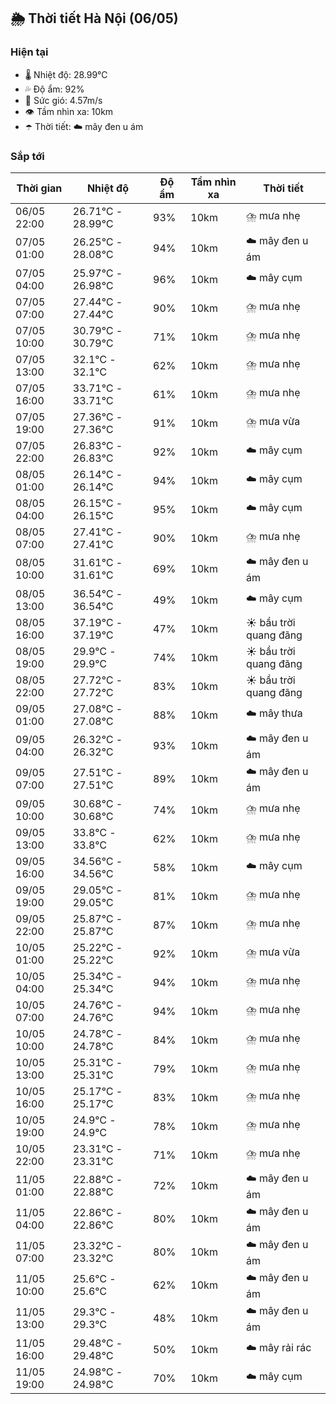 ## 🌦️ Thời tiết Hà Nội (06/05)

### Hiện tại

- 🌡️ Nhiệt độ: 28.99℃
- 💦 Độ ẩm: 92%
- 💨 Sức gió: 4.57m/s
- 👁️ Tầm nhìn xa: 10km
- ☂️ Thời tiết: ☁️ mây đen u ám

### Sắp tới

| Thời gian | Nhiệt độ | Độ ẩm | Tầm nhìn xa | Thời tiết |
| --- | --- | --- | --- | --- |
| 06/05 22:00 | 26.71℃ - 28.99℃ | 93% | 10km | ⛈️ mưa nhẹ |
| 07/05 01:00 | 26.25℃ - 28.08℃ | 94% | 10km | ☁️ mây đen u ám |
| 07/05 04:00 | 25.97℃ - 26.98℃ | 96% | 10km | ☁️ mây cụm |
| 07/05 07:00 | 27.44℃ - 27.44℃ | 90% | 10km | ⛈️ mưa nhẹ |
| 07/05 10:00 | 30.79℃ - 30.79℃ | 71% | 10km | ⛈️ mưa nhẹ |
| 07/05 13:00 | 32.1℃ - 32.1℃ | 62% | 10km | ⛈️ mưa nhẹ |
| 07/05 16:00 | 33.71℃ - 33.71℃ | 61% | 10km | ⛈️ mưa nhẹ |
| 07/05 19:00 | 27.36℃ - 27.36℃ | 91% | 10km | ⛈️ mưa vừa |
| 07/05 22:00 | 26.83℃ - 26.83℃ | 92% | 10km | ☁️ mây cụm |
| 08/05 01:00 | 26.14℃ - 26.14℃ | 94% | 10km | ☁️ mây cụm |
| 08/05 04:00 | 26.15℃ - 26.15℃ | 95% | 10km | ☁️ mây cụm |
| 08/05 07:00 | 27.41℃ - 27.41℃ | 90% | 10km | ⛈️ mưa nhẹ |
| 08/05 10:00 | 31.61℃ - 31.61℃ | 69% | 10km | ☁️ mây đen u ám |
| 08/05 13:00 | 36.54℃ - 36.54℃ | 49% | 10km | ☁️ mây cụm |
| 08/05 16:00 | 37.19℃ - 37.19℃ | 47% | 10km | ☀️ bầu trời quang đãng |
| 08/05 19:00 | 29.9℃ - 29.9℃ | 74% | 10km | ☀️ bầu trời quang đãng |
| 08/05 22:00 | 27.72℃ - 27.72℃ | 83% | 10km | ☀️ bầu trời quang đãng |
| 09/05 01:00 | 27.08℃ - 27.08℃ | 88% | 10km | ☁️ mây thưa |
| 09/05 04:00 | 26.32℃ - 26.32℃ | 93% | 10km | ☁️ mây đen u ám |
| 09/05 07:00 | 27.51℃ - 27.51℃ | 89% | 10km | ☁️ mây đen u ám |
| 09/05 10:00 | 30.68℃ - 30.68℃ | 74% | 10km | ⛈️ mưa nhẹ |
| 09/05 13:00 | 33.8℃ - 33.8℃ | 62% | 10km | ⛈️ mưa nhẹ |
| 09/05 16:00 | 34.56℃ - 34.56℃ | 58% | 10km | ☁️ mây cụm |
| 09/05 19:00 | 29.05℃ - 29.05℃ | 81% | 10km | ⛈️ mưa nhẹ |
| 09/05 22:00 | 25.87℃ - 25.87℃ | 87% | 10km | ⛈️ mưa nhẹ |
| 10/05 01:00 | 25.22℃ - 25.22℃ | 92% | 10km | ⛈️ mưa vừa |
| 10/05 04:00 | 25.34℃ - 25.34℃ | 94% | 10km | ⛈️ mưa nhẹ |
| 10/05 07:00 | 24.76℃ - 24.76℃ | 94% | 10km | ⛈️ mưa nhẹ |
| 10/05 10:00 | 24.78℃ - 24.78℃ | 84% | 10km | ⛈️ mưa nhẹ |
| 10/05 13:00 | 25.31℃ - 25.31℃ | 79% | 10km | ⛈️ mưa nhẹ |
| 10/05 16:00 | 25.17℃ - 25.17℃ | 83% | 10km | ⛈️ mưa nhẹ |
| 10/05 19:00 | 24.9℃ - 24.9℃ | 78% | 10km | ⛈️ mưa nhẹ |
| 10/05 22:00 | 23.31℃ - 23.31℃ | 71% | 10km | ⛈️ mưa nhẹ |
| 11/05 01:00 | 22.88℃ - 22.88℃ | 72% | 10km | ☁️ mây đen u ám |
| 11/05 04:00 | 22.86℃ - 22.86℃ | 80% | 10km | ☁️ mây đen u ám |
| 11/05 07:00 | 23.32℃ - 23.32℃ | 80% | 10km | ☁️ mây đen u ám |
| 11/05 10:00 | 25.6℃ - 25.6℃ | 62% | 10km | ☁️ mây đen u ám |
| 11/05 13:00 | 29.3℃ - 29.3℃ | 48% | 10km | ☁️ mây đen u ám |
| 11/05 16:00 | 29.48℃ - 29.48℃ | 50% | 10km | ☁️ mây rải rác |
| 11/05 19:00 | 24.98℃ - 24.98℃ | 70% | 10km | ☁️ mây cụm |
